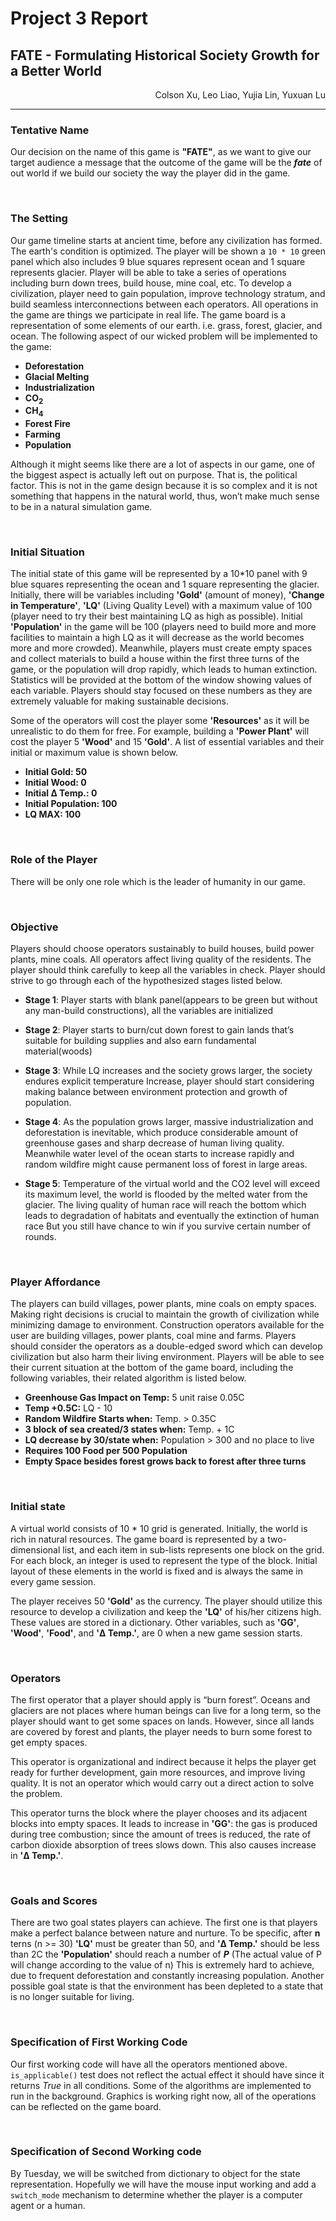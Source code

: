 # Project 3 Report
## **FATE** - Formulating Historical Society Growth for a Better World
<div style="text-align: right">
Colson Xu, Leo Liao, Yujia Lin, Yuxuan Lu
</div>

---

### Tentative Name
Our decision on the name of this game is **"FATE"**, as we want to give our target audience a message that the outcome of the game will be the ___fate___ of out world if we build our society the way the player did in the game.

<br>

### The Setting
Our game timeline starts at ancient time, before any civilization has formed. The earth's condition is optimized. The player will be shown a `10 * 10` green panel which also includes 9 blue squares represent ocean and 1 square represents glacier. Player will be able to take a series of operations including burn down trees, build house, mine coal, etc. To develop a civilization, player need to gain population, improve technology stratum, and build seamless interconnections between each operators. All operations in the game are things we participate in real life. The game board is a representation of some elements of our earth. i.e. grass, forest, glacier, and ocean.
The following aspect of our wicked problem will be implemented to the game:

  * __Deforestation__
  * __Glacial Melting__
  * __Industrialization__
  * __CO<sub>2</sub>__
  * __CH<sub>4</sub>__
  * __Forest Fire__
  * __Farming__
  * __Population__

Although it might seems like there are a lot of aspects in our game, one of the biggest aspect is actually left out on purpose. That is, the political factor. This is not in the game design because it is so complex and it is not something that happens in the natural world, thus, won’t make much sense to be in a natural simulation game.

<br>

### Initial Situation
The initial state of this game will be represented by a 10*10 panel with 9 blue squares representing the ocean and 1 square representing the glacier. Initially, there will be variables including __'Gold'__ (amount of money), __'Change in Temperature'__, __'LQ'__ (Living Quality Level) with a maximum value of 100 (player need to try their best maintaining LQ as high as possible). Initial __'Population'__ in the game will be 100 (players need to build more and more facilities to maintain a high LQ as it will decrease as the world becomes more and more crowded). Meanwhile, players must create empty spaces and collect materials to build a house within the first three turns of the game, or the population will drop rapidly, which leads to human extinction. Statistics will be provided at the bottom of the window showing values of each variable. Players should stay focused on these numbers as they are extremely valuable for making sustainable decisions.

Some of the operators will cost the player some __'Resources'__ as it will be unrealistic to do them for free. For example, building a __'Power Plant'__ will cost the player 5 __'Wood'__ and 15 __'Gold'__. A list of essential variables and their initial or maximum value is shown below.

  * __Initial Gold: 50__
  * __Initial Wood: 0__
  * __Initial Δ Temp.: 0__
  * __Initial Population: 100__
  * __LQ MAX: 100__

<br>

### Role of the Player
There will be only one role which is the leader of humanity in our game.

<br>

### Objective
Players should choose operators sustainably to build houses, build power plants, mine coals. All operators affect living quality of the residents. The player should think carefully to keep all the variables in check. Player should strive to go through each of the hypothesized stages listed below.

* __Stage 1__: Player starts with blank panel(appears to be green but without any man-build constructions), all the variables are initialized

* __Stage 2__: Player starts to burn/cut down forest to gain lands that’s suitable for building supplies and also earn fundamental material(woods)

* __Stage 3__: While LQ increases and the society grows larger, the society endures explicit temperature Increase, player should start considering making balance between environment protection and growth of population.

* __Stage 4__: As the population grows larger, massive industrialization and deforestation is inevitable, which produce considerable amount of greenhouse gases and sharp decrease of human living quality. Meanwhile water level of the ocean starts to increase rapidly and random wildfire might cause permanent loss of forest in large areas.

* __Stage 5__: Temperature of the virtual world and the CO2 level will exceed its maximum level, the world is flooded by the melted water from the glacier. The living quality of human race will reach the bottom which leads to degradation of habitats and eventually the extinction of human race  But you still have chance to win if you survive certain number of rounds.


<br>

### Player Affordance
The players can build villages, power plants, mine coals on empty spaces. Making right decisions is crucial to maintain the growth of civilization while minimizing damage to environment. Construction operators available for the user are building villages, power plants, coal mine and farms. Players should consider the operators as a double-edged sword which can develop civilization but also harm their living environment. Players will be able to see their current situation at the bottom of the game board, including the following variables, their related algorithm is listed below.

  * __Greenhouse Gas Impact on Temp:__ 5 unit raise 0.05C
  * __Temp +0.5C:__ LQ - 10
  * __Random Wildfire Starts when:__ Temp. > 0.35C
  * __3 block of sea created/3 states when:__ Temp. + 1C
  * __LQ decrease by 30/state when:__ Population > 300 and no place to live
  * __Requires 100 Food per 500 Population__
  * __Empty Space besides forest grows back to forest after three turns__

<br>

### Initial state
A virtual world consists of 10 * 10 grid is generated. Initially, the world is rich in natural resources. The game board is represented by a two-dimensional list, and each item in sub-lists represents one block on the grid. For each block, an integer is used to represent the type of the block. Initial layout of these elements in the world is fixed and is always the same in every game session.

The player receives 50 __'Gold'__ as the currency. The player should utilize this resource to develop a civilization and keep the __'LQ'__ of his/her citizens high. These values are stored in a dictionary. Other variables, such as __'GG'__, __'Wood'__, __'Food'__, and __'Δ Temp.'__, are 0 when a new game session starts.

<br>

### Operators
The first operator that a player should apply is “burn forest”. Oceans and glaciers are not places where human beings can live for a long term, so the player should want to get some spaces on lands. However, since all lands are covered by forest and plants, the player needs to burn some forest to get empty spaces.

This operator is organizational and indirect because it helps the player get ready for further development, gain more resources, and improve living quality. It is not an operator which would carry out a direct action to solve the problem.

This operator turns the block where the player chooses and its adjacent blocks into empty spaces. It leads to increase in __'GG'__: the gas is produced during tree combustion; since the amount of trees is reduced, the rate of carbon dioxide absorption of trees slows down. This also causes increase in __'Δ Temp.'__.

<br>

### Goals and Scores
There are two goal states players can achieve. The first one is that players make a perfect balance between nature and nurture. To be specific, after __n__ terns (n >= 30) __'LQ'__ must be greater than 50, and __'Δ Temp.'__ should be less than 2C the __'Population'__ should reach a number of ___P___ (The actual value of P will change according to the value of n) This is extremely hard to achieve, due to frequent deforestation and constantly increasing population. Another possible goal state is that the environment has been depleted to a state that is no longer suitable for living.

<br>

### Specification of First Working Code
Our first working code will have all the operators mentioned above.  `is_applicable()` test does not reflect the actual effect it should have since it returns _True_ in all conditions. Some of the algorithms are implemented to run in the background. Graphics is working right now, all of the operations can be reflected on the game board.

<br>

### Specification of Second Working code
By Tuesday, we will be switched from dictionary to object for the state representation. Hopefully we will have the mouse input working and add a `switch_mode` mechanism to determine whether the player is a computer agent or a human.
